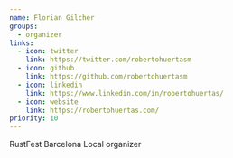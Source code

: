 ```yaml
---
name: Florian Gilcher
groups:
  - organizer
links:
  - icon: twitter
    link: https://twitter.com/robertohuertasm
  - icon: github
    link: https://github.com/robertohuertasm
  - icon: linkedin
    link: https://www.linkedin.com/in/robertohuertas/
  - icon: website
    link: https://robertohuertas.com/
priority: 10
---
```


RustFest Barcelona Local organizer